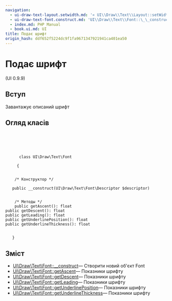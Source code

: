 ```yaml
---
navigation:
  - ui-draw-text-layout.setwidth.md: '« UI\\Draw\\Text\\Layout::setWidth'
  - ui-draw-text-font.construct.md: 'UI\\Draw\\Text\\Font::\_\_construct »'
  - index.md: PHP Manual
  - book.ui.md: UI
title: Подає шрифт
origin_hash: ddf652f5224dc9f1fa9671347921941ca401ea50
---
```

# Подає шрифт

(UI 0.9.9)

## Вступ

Завантажує описаний шрифт

## Огляд класів

```classsynopsis



    
     
      class UI\Draw\Text\Font
     
     {


    /* Конструктор */
    
   public __construct(UI\Draw\Text\Font\Descriptor $descriptor)


    /* Методы */
    public getAscent(): float
public getDescent(): float
public getLeading(): float
public getUnderlinePosition(): float
public getUnderlineThickness(): float


   }
```

## Зміст

-   [UI\\Draw\\Text\\Font::\_\_construct](ui-draw-text-font.construct.md)— Створити новий об'єкт Font
-   [UI\\Draw\\Text\\Font::getAscent](ui-draw-text-font.getascent.md)— Показники шрифту
-   [UI\\Draw\\Text\\Font::getDescent](ui-draw-text-font.getdescent.md)— Показники шрифту
-   [UI\\Draw\\Text\\Font::getLeading](ui-draw-text-font.getleading.md)— Показники шрифту
-   [UI\\Draw\\Text\\Font::getUnderlinePosition](ui-draw-text-font.getunderlineposition.md)— Показники шрифту
-   [UI\\Draw\\Text\\Font::getUnderlineThickness](ui-draw-text-font.getunderlinethickness.md)— Показники шрифту
